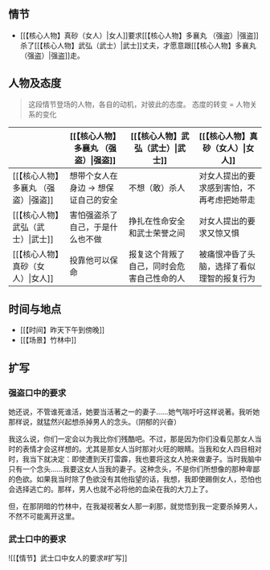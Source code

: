 ## 情节

- [[【核心人物】真砂（女人）|女人]]要求[[【核心人物】多襄丸 （强盗）|强盗]]杀了[[【核心人物】武弘（武士）|武士]]丈夫，才愿意跟[[【核心人物】多襄丸 （强盗）|强盗]]走。

## 人物及态度

> 这段情节登场的人物，各自的动机，对彼此的态度。
> 态度的转变 = 人物关系的变化

|                       | [[【核心人物】多襄丸 （强盗）\|强盗]] | [[【核心人物】武弘（武士）\|武士]]   | [[【核心人物】真砂（女人）\|女人]]   |
| --------------------- | --------------------- | --------------------- | --------------------- |
| [[【核心人物】多襄丸 （强盗）\|强盗]] | 想带个女人在身边 -> 想保证自己的安全  | 不想（敢）杀人               | 对女人提出的要求感到害怕，不再考虑把她带走 |
| [[【核心人物】武弘（武士）\|武士]]   | 害怕强盗杀了自己，于是什么也不做      | 挣扎在性命安全和武士荣誉之间        | 对女人提出的要求又惊又惧          |
| [[【核心人物】真砂（女人）\|女人]]   | 投靠他可以保命               | 报复这个背叛了自己，同时会危害自己性命的人 | 被痛恨冲昏了头脑，选择了看似理智的报复行为 |

## 时间与地点

- [[【时间】昨天下午到傍晚]]
- [[【场景】竹林中]]

## 扩写

### 强盗口中的要求

她还说，不管谁死谁活，她要当活著之一的妻子……她气喘吁吁这样说著。我听她那样说，就猛然兴起想杀掉男人的念头。（阴郁的兴奋）

我这么说，你们一定会以为我比你们残酷吧。不过，那是因为你们没看见那女人当时的表情才会这样想的。尤其是那女人当时那对火旺的眼睛。当我和女人四目相对时，我当下就决定：即使遭到天打雷霹，我也要将这女人抢来做妻子。当时我脑中只有一个念头……我要这女人当我的妻子。这种念头，不是你们所想像的那种卑鄙的色欲。如果我当时除了色欲没有其他指望的话，我想，我即使踢倒女人，恐怕也会选择逃亡的。那样，男人也就不必将他的血染在我的大刀上了。

但，在那阴暗的竹林中，在我凝视著女人那一刹那，就觉悟到我一定要杀掉男人，不然不可能离开这里。

### 武士口中的要求

![[【情节】武士口中女人的要求#扩写]]